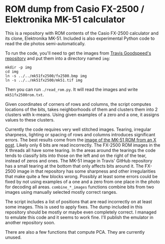 # ROM dump from Casio FX-2500 / Elektronika MK-51 calculator

This is a repository with ROM contents of the Casio FX-2500 calculator
and its clone, Elektronika MK-51. Included is also experimental Python
code to read the die photos semi-automatically.

To run the code, you'll need to get the images from [Travis
Goodspeed's repository](https://github.com/travisgoodspeed/mk51fx2500)
and put them into a directory named `img`:

```
mkdir -p img
cd img
ln -s ../../mk51fx2500/fx2500.bmp img
ln -s ../../mk51fx2500/mk51.tif img
```

Then you can run `./read_rom.py`. It will read the images and write
`mk51fx2500rom.txt`.

Given coordinates of corners of rows and columns, the script computes
locations of the bits, takes neighborhoods of them and clusters them
into 2 clusters with k-means. Using given examples of a zero and a
one, it assigns values to these clusters.

Currently the code requires very well stitched images. Tearing,
irregular sharpness, lighting or spacing of rows and columns
introduces significant errors. The best results come from the [image
of the MK-51 ROM from an X
post](https://x.com/travisgoodspeed/status/1683224934967828480). Likely
only 6 bits are read incorrectly. The FX-2500 ROM images in the X
threads all have some tearing. In the areas around the tearings the
code tends to classify bits into those on the left and on the right of
the tear, instead of zeros and ones. The MK-51 image in Travis'
GitHub repository has a small tearing at the bottom that only affects bits
around it. The FX-2500 image in that repository has some sharpness and
other irregularities that make quite a few blocks wrong. Possibly
at least some errors could be fixed by not using examples of a one and a
zero from one place in the photo for decoding all
areas. `combine_*_images` functions combine bits from two images using
manually selected mostly correct ranges.

The script includes a list of positions that are read incorrectly on
at least some images. This is used to apply fixes. The dump included
in this repository should be mostly or maybe even completely
correct. I managed to emulate this code and it seems to work
fine. I'll publish the emulator in another repository soon.

There are also a few functions that compute PCA. They are currently unused.
